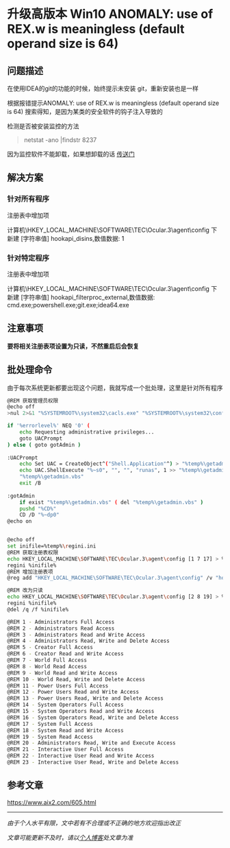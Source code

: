 # 升级高版本 Win10 ANOMALY: use of REX.w is meaningless (default operand size is 64)

## 问题描述

在使用IDEA的git的功能的时候，始终提示未安装 git，重新安装也是一样

根据报错提示ANOMALY: use of REX.w is meaningless (default operand size is 64) 搜索得知，是因为某类的安全软件的钩子注入导致的

检测是否被安装监控的方法

> netstat -ano |findstr 8237

因为监控软件不能卸载，如果想卸载的话 [传送门](https://blog.davidz.cn/inspur-ip-guard-uninstallation/)



## 解决方案

### 针对所有程序

注册表中增加项

计算机\HKEY_LOCAL_MACHINE\SOFTWARE\TEC\Ocular.3\agent\config 下 新建 [字符串值] hookapi_disins,数值数据: 1

 

### 针对特定程序

注册表中增加项

计算机\HKEY_LOCAL_MACHINE\SOFTWARE\TEC\Ocular.3\agent\config 下 新建 [字符串值] hookapi_filterproc_external,数值数据: cmd.exe;powershell.exe;git.exe;idea64.exe



## 注意事项

 **要将相关注册表项设置为只读，不然重启后会恢复**



## 批处理命令

由于每次系统更新都要出现这个问题，我就写成一个批处理，这里是针对所有程序

```bash
@REM 获取管理员权限
@echo off
>nul 2>&1 "%SYSTEMROOT%\system32\cacls.exe" "%SYSTEMROOT%\system32\config\system"

if '%errorlevel%' NEQ '0' (
    echo Requesting administrative privileges...
    goto UACPrompt
) else ( goto gotAdmin )
 
:UACPrompt
    echo Set UAC = CreateObject^("Shell.Application"^) > "%temp%\getadmin.vbs"
    echo UAC.ShellExecute "%~s0", "", "", "runas", 1 >> "%temp%\getadmin.vbs" 
    "%temp%\getadmin.vbs"
    exit /B
 
:gotAdmin
    if exist "%temp%\getadmin.vbs" ( del "%temp%\getadmin.vbs" )
    pushd "%CD%"
    CD /D "%~dp0"
@echo on


@echo off
set inifile=%temp%\regini.ini
@REM 获取注册表权限
echo HKEY_LOCAL_MACHINE\SOFTWARE\TEC\Ocular.3\agent\config [1 7 17] > %inifile%
regini %inifile%
@REM 增加注册表项
@reg add "HKEY_LOCAL_MACHINE\SOFTWARE\TEC\Ocular.3\agent\config" /v "hookapi_disins" /d "1" /f

@REM 改为只读
echo HKEY_LOCAL_MACHINE\SOFTWARE\TEC\Ocular.3\agent\config [2 8 19] > %inifile%
regini %inifile%
@del /q /f %inifile%

@REM 1 - Administrators Full Access
@REM 2 - Administrators Read Access
@REM 3 - Administrators Read and Write Access
@REM 4 - Administrators Read, Write and Delete Access
@REM 5 - Creator Full Access
@REM 6 - Creator Read and Write Access
@REM 7 - World Full Access
@REM 8 - World Read Access
@REM 9 - World Read and Write Access
@REM 10 - World Read, Write and Delete Access
@REM 11 - Power Users Full Access
@REM 12 - Power Users Read and Write Access
@REM 13 - Power Users Read, Write and Delete Access
@REM 14 - System Operators Full Access
@REM 15 - System Operators Read and Write Access
@REM 16 - System Operators Read, Write and Delete Access
@REM 17 - System Full Access
@REM 18 - System Read and Write Access
@REM 19 - System Read Access
@REM 20 - Administrators Read, Write and Execute Access
@REM 21 - Interactive User Full Access
@REM 22 - Interactive User Read and Write Access
@REM 23 - Interactive User Read, Write and Delete Access
```



## 参考文章

<https://www.aix2.com/605.html>

 




***

*由于个人水平有限，文中若有不合理或不正确的地方欢迎指出改正*

*文章可能更新不及时，请以[个人博客](https://zcteo.top/)处文章为准*

